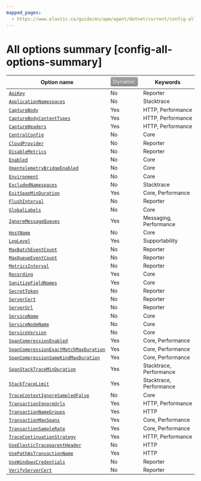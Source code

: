 ```yaml
---
mapped_pages:
  - https://www.elastic.co/guide/en/apm/agent/dotnet/current/config-all-options-summary.html
---
```


# All options summary [config-all-options-summary]

| Option name | [![dynamic config](../images/dynamic-config.svg "") ](/reference/configuration.md#dynamic-configuration) | Keywords |
| --- | --- | --- |
| [`ApiKey`](/reference/config-reporter.md#config-api-key) | No | Reporter |
| [`ApplicationNamespaces`](/reference/config-stacktrace.md#config-application-namespaces) | No | Stacktrace |
| [`CaptureBody`](/reference/config-http.md#config-capture-body) | Yes | HTTP, Performance |
| [`CaptureBodyContentTypes`](/reference/config-http.md#config-capture-body-content-types) | Yes | HTTP, Performance |
| [`CaptureHeaders`](/reference/config-http.md#config-capture-headers) | Yes | HTTP, Performance |
| [`CentralConfig`](/reference/config-core.md#config-central-config) | No | Core |
| [`CloudProvider`](/reference/config-reporter.md#config-cloud-provider) | No | Reporter |
| [`DisableMetrics`](/reference/config-reporter.md#config-disable-metrics) | No | Reporter |
| [`Enabled`](/reference/config-core.md#config-enabled) | No | Core |
| [`OpentelemetryBridgeEnabled`](/reference/config-core.md#config-opentelemetry-bridge-enabled) | No | Core |
| [`Environment`](/reference/config-core.md#config-environment) | No | Core |
| [`ExcludedNamespaces`](/reference/config-stacktrace.md#config-excluded-namespaces) | No | Stacktrace |
| [`ExitSpanMinDuration`](/reference/config-core.md#config-exit-span-min-duration) | Yes | Core, Performance |
| [`FlushInterval`](/reference/config-reporter.md#config-flush-interval) | No | Reporter |
| [`GlobalLabels`](/reference/config-core.md#config-global-labels) | No | Core |
| [`IgnoreMessageQueues`](/reference/config-messaging.md#config-ignore-message-queues) | Yes | Messaging, Performance |
| [`HostName`](/reference/config-core.md#config-hostname) | No | Core |
| [`LogLevel`](/reference/config-supportability.md#config-log-level) | Yes | Supportability |
| [`MaxBatchEventCount`](/reference/config-reporter.md#config-max-batch-event-count) | No | Reporter |
| [`MaxQueueEventCount`](/reference/config-reporter.md#config-max-queue-event-count) | No | Reporter |
| [`MetricsInterval`](/reference/config-reporter.md#config-metrics-interval) | No | Reporter |
| [`Recording`](/reference/config-core.md#config-recording) | Yes | Core |
| [`SanitizeFieldNames`](/reference/config-core.md#config-sanitize-field-names) | Yes | Core |
| [`SecretToken`](/reference/config-reporter.md#config-secret-token) | No | Reporter |
| [`ServerCert`](/reference/config-reporter.md#config-server-cert) | No | Reporter |
| [`ServerUrl`](/reference/config-reporter.md#config-server-url) | No | Reporter |
| [`ServiceName`](/reference/config-core.md#config-service-name) | No | Core |
| [`ServiceNodeName`](/reference/config-core.md#config-service-node-name) | No | Core |
| [`ServiceVersion`](/reference/config-core.md#config-service-version) | No | Core |
| [`SpanCompressionEnabled`](/reference/config-core.md#config-span-compression-enabled) | Yes | Core, Performance |
| [`SpanCompressionExactMatchMaxDuration`](/reference/config-core.md#config-span-compression-exact-match-max-duration) | Yes | Core, Performance |
| [`SpanCompressionSameKindMaxDuration`](/reference/config-core.md#config-span-compression-same-kind-max-duration) | Yes | Core, Performance |
| [`SpanStackTraceMinDuration`](/reference/config-stacktrace.md#config-span-stack-trace-min-duration) | Yes | Stacktrace, Performance |
| [`StackTraceLimit`](/reference/config-stacktrace.md#config-stack-trace-limit) | Yes | Stacktrace, Performance |
| [`TraceContextIgnoreSampledFalse`](/reference/config-http.md#config-trace-context-ignore-sampled-false) | No | Core |
| [`TransactionIgnoreUrls`](/reference/config-http.md#config-transaction-ignore-urls) | Yes | HTTP, Performance |
| [`TransactionNameGroups`](/reference/config-http.md#config-transaction-name-groups) | Yes | HTTP |
| [`TransactionMaxSpans`](/reference/config-core.md#config-transaction-max-spans) | Yes | Core, Performance |
| [`TransactionSampleRate`](/reference/config-core.md#config-transaction-sample-rate) | Yes | Core, Performance |
| [`TraceContinuationStrategy`](/reference/config-http.md#config-trace-continuation-strategy) | Yes | HTTP, Performance |
| [`UseElasticTraceparentHeader`](/reference/config-http.md#config-use-elastic-apm-traceparent-header) | No | HTTP |
| [`UsePathAsTransactionName`](/reference/config-http.md#config-use-path-as-transaction-name) | Yes | HTTP |
| [`UseWindowsCredentials`](/reference/config-http.md#config-use-windows-credentials) | No | Reporter |
| [`VerifyServerCert`](/reference/config-reporter.md#config-verify-server-cert) | No | Reporter |

